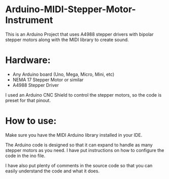 # Arduino-MIDI-Stepper-Motor-Instrument
This is an Arduino Project that uses A4988 stepper drivers with bipolar stepper motors along with the MIDI library to create sound.

# Hardware:
- Any Arduino board (Uno, Mega, Micro, Mini, etc)
- NEMA 17 Stepper Motor or similar
- A4988 Stepper Driver

I used an Arduino CNC Shield to control the stepper motors, so the code is preset for that pinout.

# How to use:
Make sure you have the MIDI Arduino library installed in your IDE.

The Arduino code is designed so that it can expand to handle as many stepper motors as you need.
I have put instructions on how to configure the code in the ino file.

I have also put plenty of comments in the source code so that you can easily understand
the code and what it does.
